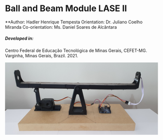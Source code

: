 # Ball and Beam Module LASE II

**Author: Hadler Henrique Tempesta  Orientation: Dr. Juliano Coelho Miranda  Co-orientation: Ms. Daniel Soares de Alcântara


##### Developed in: 
Centro Federal de Educação Tecnológica de Minas Gerais, CEFET-MG. Varginha, Minas Gerais, Brazil. 2021.


![](https://github.com/HadlerHT/BallAndBeam/blob/Images/BallAndBeamLASEII.jpg)
